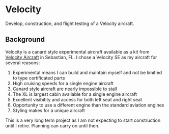 # Velocity
Develop, construction, and flight testing of a Velocity aircraft.

## Background
Velocity is a canard style experimental aircraft available as a kit from [Velocity Aircraft](https://www.velocityaircraft.com/) in Sebastian, FL.  I chose a Velocity SE as my aircraft for several reasons:
1. Experimental means I can build and maintain myself and not be limitied to type certificated parts
2. High cruising speeds for a single engine aircraft
3. Canard style aircraft are nearly impossible to stall
4. The XL is largest cabin available for a single engine aircraft
5. Excellent visibitity and access for both left seat and right seat
6. Opportunity to use a different engine than the standard aviation engines
7. Styling makes for a unique aircraft

This is a very long term project as I am not expecting to start construction until I retire.  Planning can carry on until then.

